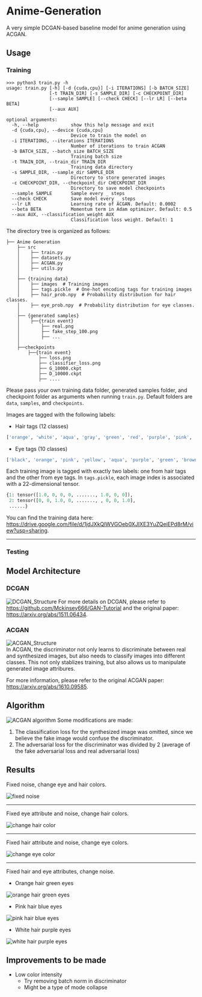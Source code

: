 # Anime-Generation
A very simple DCGAN-based baseline model for anime generation using ACGAN.
## Usage
### Training 
```
>>> python3 train.py -h
usage: train.py [-h] [-d {cuda,cpu}] [-i ITERATIONS] [-b BATCH_SIZE]
                [-t TRAIN_DIR] [-s SAMPLE_DIR] [-c CHECKPOINT_DIR]
                [--sample SAMPLE] [--check CHECK] [--lr LR] [--beta BETA]
                [--aux AUX]

optional arguments:
  -h, --help            show this help message and exit
  -d {cuda,cpu}, --device {cuda,cpu}
                        Device to train the model on
  -i ITERATIONS, --iterations ITERATIONS
                        Number of iterations to train ACGAN
  -b BATCH_SIZE, --batch_size BATCH_SIZE
                        Training batch size
  -t TRAIN_DIR, --train_dir TRAIN_DIR
                        Training data directory
  -s SAMPLE_DIR, --sample_dir SAMPLE_DIR
                        Directory to store generated images
  -c CHECKPOINT_DIR, --checkpoint_dir CHECKPOINT_DIR
                        Directory to save model checkpoints
  --sample SAMPLE       Sample every _ steps
  --check CHECK         Save model every _ steps
  --lr LR               Learning rate of ACGAN. Default: 0.0002
  --beta BETA           Momentum term in Adam optimizer. Default: 0.5
  --aux AUX, --classification_weight AUX
                        Classification loss weight. Default: 1
```

The directory tree is organized as follows:
```
├── Anime Generation
    ├── src
    │    ├── train.py
    │    ├── datasets.py
    │    ├── ACGAN.py
    │    ├── utils.py
    │
    ├── {training data}
    │    ├── images  # Training images
    │    ├── tags.pickle  # One-hot encoding tags for training images
    │    ├── hair_prob.npy  # Probability distribution for hair classes.
    │    ├── eye_prob.npy  # Probability distribution for eye classes.
    │
    ├── {generated samples}
    │    ├──{train event}
    │        ├── real.png
    │        ├── fake_step_100.png
    │        ├── ...
    │        
    ├──checkpoints
        ├──{train event}
            ├── loss.png
            ├── classifier_loss.png
            ├── G_10000.ckpt
            ├── D_10000.ckpt
            ├── ....
```

Please pass your own training data folder, generated samples folder, and checkpoint folder as arguments when running `train.py`. Default folders are `data`, `samples`, and `checkpoints`.  
  
Images are tagged with the following labels:  
- Hair tags (12 classes)
```python
['orange', 'white', 'aqua', 'gray', 'green', 'red', 'purple', 'pink', 'blue', 'black', 'brown', 'blonde']
```
- Eye tags (10 classes)
```python
['black', 'orange', 'pink', 'yellow', 'aqua', 'purple', 'green', 'brown', 'red', 'blue']
```
Each training image is tagged with exactly two labels: one from hair tags and the other from eye tags. In `tags.pickle`, each image index is associated with a 22-dimensional tensor. 
```python
{1: tensor([1.0, 0, 0, 0, ......., 1.0, 0, 0]),
 2: tensor([0, 0, 1.0, 0, ......., , 0, 0, 1.0],
 ......}
```
You can find the training data here: https://drive.google.com/file/d/1jdJXkQIWVGOeb0XJIXE3YuZQeiEPd8rM/view?usp=sharing.
***
### Testing
## Model Architecture
### DCGAN 

![DCGAN_Structure](./img_src/DCGAN.png)
For more details on DCGAN, please refer to https://github.com/Mckinsey666/GAN-Tutorial and the original paper: https://arxiv.org/abs/1511.06434.
### ACGAN 

![ACGAN_Structure](./img_src/ACGAN.png)  
In ACGAN, the discriminator not only learns to discriminate between real and synthesized images, but also needs to classify images into different classes. This not only stablizes training, but also allows us to manipulate generated image attribures.  

For more information, please refer to the original ACGAN paper: https://arxiv.org/abs/1610.09585.
## Algorithm
![ACGAN algorithm](./img_src/algo.png)
Some modifications are made:
1. The classification loss for the synthesized image was omitted, since we believe the fake image would confuse the discriminator.
2. The adversarial loss for the discriminator was divided by 2 (average of the fake adversarial loss and real adversarial loss)
## Results
Fixed noise, change eye and hair colors.

![fixed noise](./results/fix_noise.png)
***
Fixed eye attribute and noise, change hair colors.

![change hair color](./results/change_hair_color.png)
***
Fixed hair attribute and noise, change eye colors.

![change eye color](./results/change_eye_color.png)
***
Fixed hair and eye attributes, change noise.

- Orange hair green eyes

![orange hair green eyes](./results/orange_hair_green_eyes.png)

- Pink hair blue eyes

![pink hair blue eyes](./results/pink_hair_blue_eyes.png)

- White hair purple eyes

![white hair purple eyes](./results/white_hair_purple_eyes.png)

## Improvements to be made
- Low color intensity
    - Try removing batch norm in discriminator
    - Might be a type of mode collapse


